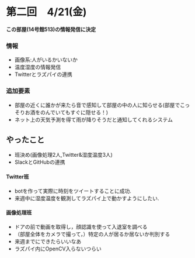 # 第二回　4/21(金)

**この部屋(14号館513)の情報発信に決定**
### 情報
* 画像系:人がいるかいないか
* 温度湿度の情報発信
* Twitterとラズパイの連携

### 追加要素
* 部屋の近くに誰かが来たら音で感知して部屋の中の人に知らせる(部屋でこっそりお酒をのんでいてもすぐに隠せる！)
* ネット上の天気予測を得て雨が降りそうだと通知してくれるシステム  

## やったこと
* 班決め(画像処理2人,Twitter&湿度温度3人)  
* SlackとGitHubの連携  

#### Twitter班
* botを作って実際に時刻をツイートすることに成功.  
* 来週中に湿度温度を観測してラズパイ上で動かすようにしたい.

#### 画像処理班
* ドアの前で動画を取得し，顔認識を使って入退室を調べる
* （部屋全体をカメラで撮って，）特定の人が居るか居ないか判別する
* 来週までにできたらいいなあ  
* ラズパイ内にOpenCV入らないつらい  
